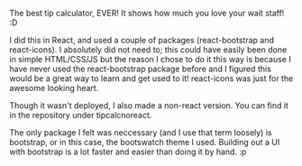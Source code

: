 The best tip calculator, EVER! It shows how much you love your wait staff! :D

I did this in React, and used a couple of packages (react-bootstrap and react-icons). I absolutely did not need to; this could have easily been done in simple HTML/CSS/JS but the reason I chose to do it this way is because I have never used the react-bootstrap package before and I figured this would be a great way to learn and get used to it! react-icons was just for the awesome looking heart. 

Though it wasn't deployed, I also made a non-react version. You can find it in the repository under tipcalcnoreact.

The only package I felt was neccessary (and I use that term loosely) is bootstrap, or in this case, the bootswatch theme I used. Building out a UI with bootstrap is a lot faster and easier than doing it by hand. :p